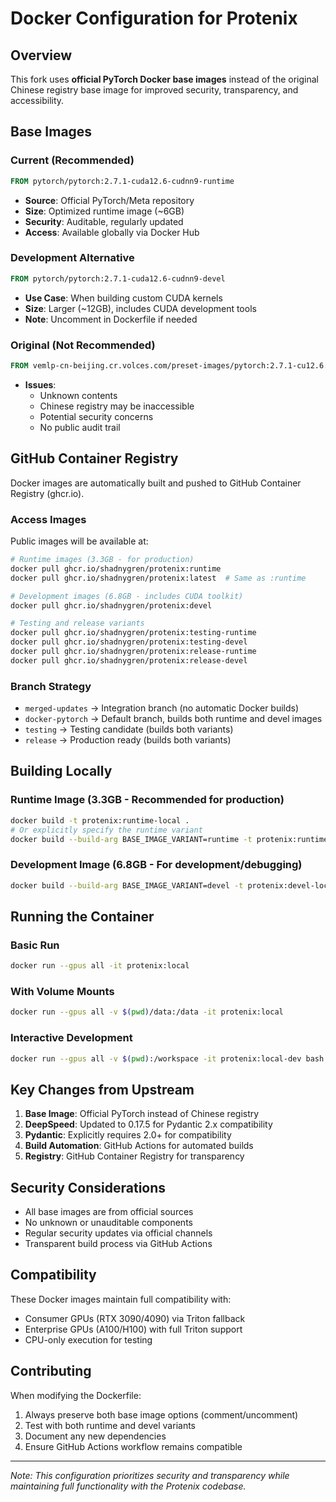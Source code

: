 # Docker Configuration for Protenix

## Overview

This fork uses **official PyTorch Docker base images** instead of the original Chinese registry base image for improved security, transparency, and accessibility.

## Base Images

### Current (Recommended)
```dockerfile
FROM pytorch/pytorch:2.7.1-cuda12.6-cudnn9-runtime
```
- **Source**: Official PyTorch/Meta repository
- **Size**: Optimized runtime image (~6GB)
- **Security**: Auditable, regularly updated
- **Access**: Available globally via Docker Hub

### Development Alternative
```dockerfile
FROM pytorch/pytorch:2.7.1-cuda12.6-cudnn9-devel
```
- **Use Case**: When building custom CUDA kernels
- **Size**: Larger (~12GB), includes CUDA development tools
- **Note**: Uncomment in Dockerfile if needed

### Original (Not Recommended)
```dockerfile
FROM vemlp-cn-beijing.cr.volces.com/preset-images/pytorch:2.7.1-cu12.6.3-py3.11-ubuntu22.04
```
- **Issues**: 
  - Unknown contents
  - Chinese registry may be inaccessible
  - Potential security concerns
  - No public audit trail

## GitHub Container Registry

Docker images are automatically built and pushed to GitHub Container Registry (ghcr.io).

### Access Images

Public images will be available at:
```bash
# Runtime images (3.3GB - for production)
docker pull ghcr.io/shadnygren/protenix:runtime
docker pull ghcr.io/shadnygren/protenix:latest  # Same as :runtime

# Development images (6.8GB - includes CUDA toolkit)
docker pull ghcr.io/shadnygren/protenix:devel

# Testing and release variants
docker pull ghcr.io/shadnygren/protenix:testing-runtime
docker pull ghcr.io/shadnygren/protenix:testing-devel
docker pull ghcr.io/shadnygren/protenix:release-runtime
docker pull ghcr.io/shadnygren/protenix:release-devel
```

### Branch Strategy

- `merged-updates` → Integration branch (no automatic Docker builds)
- `docker-pytorch` → Default branch, builds both runtime and devel images
- `testing` → Testing candidate (builds both variants)
- `release` → Production ready (builds both variants)

## Building Locally

### Runtime Image (3.3GB - Recommended for production)
```bash
docker build -t protenix:runtime-local .
# Or explicitly specify the runtime variant
docker build --build-arg BASE_IMAGE_VARIANT=runtime -t protenix:runtime-local .
```

### Development Image (6.8GB - For development/debugging)
```bash
docker build --build-arg BASE_IMAGE_VARIANT=devel -t protenix:devel-local .
```

## Running the Container

### Basic Run
```bash
docker run --gpus all -it protenix:local
```

### With Volume Mounts
```bash
docker run --gpus all -v $(pwd)/data:/data -it protenix:local
```

### Interactive Development
```bash
docker run --gpus all -v $(pwd):/workspace -it protenix:local-dev bash
```

## Key Changes from Upstream

1. **Base Image**: Official PyTorch instead of Chinese registry
2. **DeepSpeed**: Updated to 0.17.5 for Pydantic 2.x compatibility
3. **Pydantic**: Explicitly requires 2.0+ for compatibility
4. **Build Automation**: GitHub Actions for automated builds
5. **Registry**: GitHub Container Registry for transparency

## Security Considerations

- All base images are from official sources
- No unknown or unauditable components
- Regular security updates via official channels
- Transparent build process via GitHub Actions

## Compatibility

These Docker images maintain full compatibility with:
- Consumer GPUs (RTX 3090/4090) via Triton fallback
- Enterprise GPUs (A100/H100) with full Triton support
- CPU-only execution for testing

## Contributing

When modifying the Dockerfile:
1. Always preserve both base image options (comment/uncomment)
2. Test with both runtime and devel variants
3. Document any new dependencies
4. Ensure GitHub Actions workflow remains compatible

---

*Note: This configuration prioritizes security and transparency while maintaining full functionality with the Protenix codebase.*